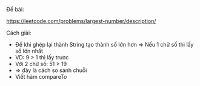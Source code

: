 Đề bài:

https://leetcode.com/problems/largest-number/description/

Cách giải:

- Để khi ghép lại thành String tạo thành số lớn hơn => Nếu 1 chữ số thì lấy số lớn nhất
- VD: 9 > 1 thì lấy trươc
- Với 2 chữ số: 51 > 19 
- => đây là cách so sánh chuỗi
- Viết hàm compareTo

